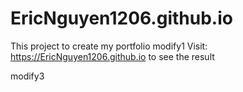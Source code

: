 # EricNguyen1206.github.io

This project to create my portfolio
modify1
Visit: https://EricNguyen1206.github.io to see the result

modify3
